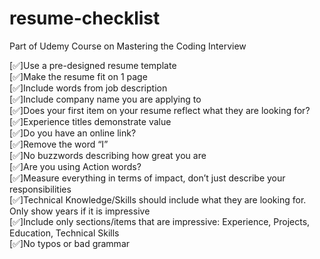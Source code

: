 # resume-checklist
Part of Udemy Course on Mastering the Coding Interview

[✅]Use a pre-designed resume template    
[✅]Make the resume fit on 1 page   
[✅]Include words from job description  
[✅]Include company name you are applying to  
[✅]Does your first item on your resume reflect what they are looking for?  
[✅]Experience titles demonstrate value  
[✅]Do you have an online link?  
[✅]Remove the word “I”  
[✅]No buzzwords describing how great you are  
[✅]Are you using Action words?  
[✅]Measure everything in terms of impact, don’t just describe your responsibilities  
[✅]Technical Knowledge/Skills should include what they are looking for. Only show years if it is impressive  
[✅]Include only sections/items that are impressive: Experience, Projects, Education, Technical Skills  
[✅]No typos or bad grammar  
